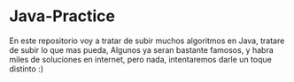 # Java-Practice

En este repositorio voy a tratar de subir muchos algoritmos en Java, tratare de subir lo que mas pueda, Algunos ya seran bastante famosos, y habra miles de soluciones en internet, pero nada, intentaremos darle un toque distinto :)

